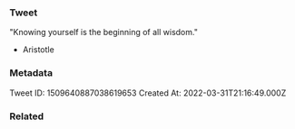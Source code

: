 ### Tweet
"Knowing yourself is the beginning of all wisdom."

- Aristotle

### Metadata
Tweet ID: 1509640887038619653
Created At: 2022-03-31T21:16:49.000Z

### Related

